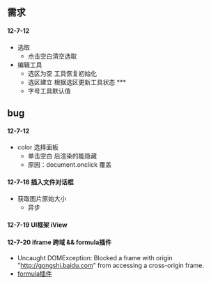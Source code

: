 ## 需求
#### 12-7-12
- 选取
  + 点击空白清空选取
- 编辑工具
  + 选区为空 工具恢复初始化
  + 选区建立 根据选区更新工具状态 ***
  + 字号工具默认值

## bug
#### 12-7-12
- color 选择面板
  + 单击空白 后渲染的能隐藏
  + 原因：document.onclick 覆盖

#### 12-7-18 插入文件对话框
- 获取图片原始大小
  + 异步

#### 12-7-19 UI框架 iView
#### 12-7-20 iframe 跨域 && formula插件
- Uncaught DOMException: Blocked a frame with origin "http://gongshi.baidu.com" from accessing a cross-origin frame.
- [formula插件](http://gongshi.baidu.com/ed.html)
